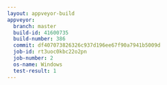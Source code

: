 ```yaml
---
layout: appveyor-build
appveyor:
  branch: master
  build-id: 41600735
  build-number: 386
  commit: df407073826326c937d196ee67f90a7941b5009d
  job-id: rt3uoc0kbc22o2pn
  job-number: 2
  os-name: Windows
  test-result: 1
---
```

